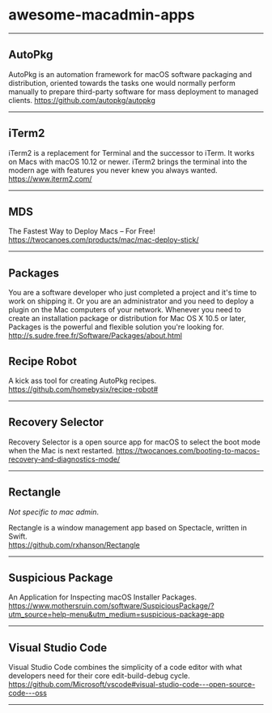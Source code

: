 # awesome-macadmin-apps

---
## AutoPkg
AutoPkg is an automation framework for macOS software packaging and distribution, oriented towards the tasks one would normally perform manually to prepare third-party software for mass deployment to managed clients.
https://github.com/autopkg/autopkg

---
## iTerm2
iTerm2 is a replacement for Terminal and the successor to iTerm. It works on Macs with macOS 10.12 or newer. iTerm2 brings the terminal into the modern age with features you never knew you always wanted.  
https://www.iterm2.com/

---
## MDS
The Fastest Way to Deploy Macs – For Free!  
https://twocanoes.com/products/mac/mac-deploy-stick/

---
## Packages
You are a software developer who just completed a project and it's time to work on shipping it. Or you are an administrator and you need to deploy a plugin on the Mac computers of your network. Whenever you need to create an installation package or distribution for Mac OS X 10.5 or later, Packages is the powerful and flexible solution you're looking for.
http://s.sudre.free.fr/Software/Packages/about.html

## Recipe Robot
A kick ass tool for creating AutoPkg recipes.  
https://github.com/homebysix/recipe-robot#

---
## Recovery Selector
Recovery Selector is a open source app for macOS to select the boot mode when the Mac is next restarted.
https://twocanoes.com/booting-to-macos-recovery-and-diagnostics-mode/

---
## Rectangle
*Not specific to mac admin*. 

Rectangle is a window management app based on Spectacle, written in Swift.  
https://github.com/rxhanson/Rectangle

---
## Suspicious Package  
An Application for Inspecting macOS Installer Packages.  
https://www.mothersruin.com/software/SuspiciousPackage/?utm_source=help-menu&utm_medium=suspicious-package-app

---
## Visual Studio Code  
Visual Studio Code combines the simplicity of a code editor with what developers need for their core edit-build-debug cycle. 
https://github.com/Microsoft/vscode#visual-studio-code---open-source-code---oss

---
